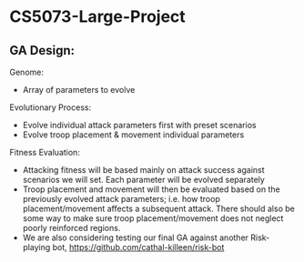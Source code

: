 # CS5073-Large-Project

## GA Design:

Genome:
   * Array of parameters to evolve

Evolutionary Process:
   * Evolve individual attack parameters first with preset scenarios
   * Evolve troop placement & movement individual parameters

Fitness Evaluation:
   * Attacking fitness will be based mainly on attack success against
     scenarios we will set. Each parameter will be evolved separately
   * Troop placement and movement will then be evaluated based on the 
     previously evolved attack parameters; i.e. how troop placement/movement 
	   affects a subsequent attack. There should also be some way to make
	   sure troop placement/movement does not neglect poorly reinforced regions.
   * We are also considering testing our final GA against another Risk-playing bot,
     https://github.com/cathal-killeen/risk-bot
